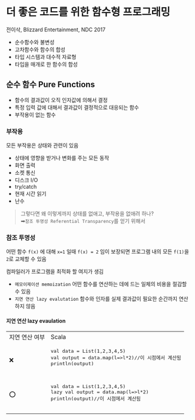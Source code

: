 # 더 좋은 코드를 위한 함수형 프로그래밍

전이삭, Blizzard Entertainment, NDC 2017

- 순수함수와 불변성
- 고차함수와 함수의 합성
- 타입 시스템과 대수적 자료형
- 타입을 매개로 한 함수의 합성

## 순수 함수 Pure Functions

- 함수의 결과값이 오직 인자값에 의해서 결정
- 특정 입력 값에 대해서 결과값이 결정적으로 대응되는 함수
- 부작용이 없는 함수

### 부작용
모든 부작용은 상태와 관련이 있음
- 상태에 영향을 받거나 변화를 주는 모든 동작
- 화면 출력
- 소켓 통신
- 디스크 I/O
- try/catch
- 현재 시간 읽기
- 난수

>그렇다면 왜 이렇게까지 상태를 없애고, 부작용을 없애려 하나?  
>➡`참조 투명성 Referential Transparency`를 얻기 위해서

### 참조 투명성
어떤 함수 `f(x)` 에 대해 `x=1` 일때 `f(x) = 2` 임이 보장되면 프로그램 내의 모든 `f(1)`을 `2`로 교체할 수 있음  

컴파일러가 프로그램을 최적화 할 여지가 생김

- `메모이제이션 memoization` 어떤 함수를 연산하는 데에 드는 일체의 비용을 절감할 수 있음
- `지연 연산 lazy evalutation` 함수와 인자를 실제 결과값이 필요한 순간까지 연산하지 않음

#### 지연 연산 lazy evaulation

<table>
    <tr>
        <td>지연 연산 여부</td>
        <td>Scala</td>
    </tr>
    <tr>
        <td>❌</td>
        <td>
        <pre lang="scala">
val data = List(1,2,3,4,5)
val output = data.map(l=>l*2)//이 시점에서 계산됨
println(output)
        </pre>
        </td>
    </tr>
    <tr>
        <td>⭕</td>
        <td>
        <pre lang="scala">
val data = List(1,2,3,4,5)
lazy val output = data.map(l=>l*2)
println(output)//이 시점에서 계산됨
        </pre>
        </td>
    </tr>
</table>